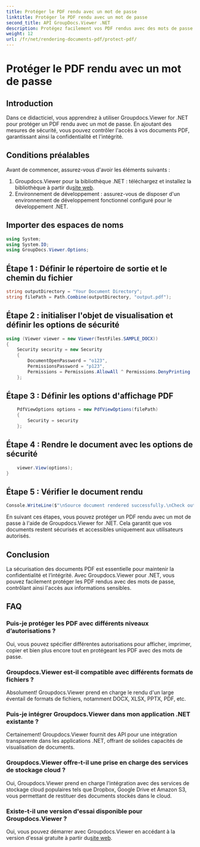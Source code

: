 ```yaml
---
title: Protéger le PDF rendu avec un mot de passe
linktitle: Protéger le PDF rendu avec un mot de passe
second_title: API GroupDocs.Viewer .NET
description: Protégez facilement vos PDF rendus avec des mots de passe à l'aide de Groupdocs.Viewer pour .NET. Gardez vos documents sécurisés et confidentiels.
weight: 12
url: /fr/net/rendering-documents-pdf/protect-pdf/
---
```


# Protéger le PDF rendu avec un mot de passe

## Introduction
Dans ce didacticiel, vous apprendrez à utiliser Groupdocs.Viewer for .NET pour protéger un PDF rendu avec un mot de passe. En ajoutant des mesures de sécurité, vous pouvez contrôler l'accès à vos documents PDF, garantissant ainsi la confidentialité et l'intégrité.
## Conditions préalables
Avant de commencer, assurez-vous d'avoir les éléments suivants :
1.  Groupdocs.Viewer pour la bibliothèque .NET : téléchargez et installez la bibliothèque à partir du[site web](https://releases.groupdocs.com/viewer/net/).
2. Environnement de développement : assurez-vous de disposer d'un environnement de développement fonctionnel configuré pour le développement .NET.

## Importer des espaces de noms
```csharp
using System;
using System.IO;
using GroupDocs.Viewer.Options;
```
## Étape 1 : Définir le répertoire de sortie et le chemin du fichier
```csharp
string outputDirectory = "Your Document Directory";
string filePath = Path.Combine(outputDirectory, "output.pdf");
```
## Étape 2 : initialiser l'objet de visualisation et définir les options de sécurité
```csharp
using (Viewer viewer = new Viewer(TestFiles.SAMPLE_DOCX))
{
    Security security = new Security
    {
        DocumentOpenPassword = "o123",
        PermissionsPassword = "p123",
        Permissions = Permissions.AllowAll ^ Permissions.DenyPrinting
    };
```
## Étape 3 : Définir les options d'affichage PDF
```csharp
    PdfViewOptions options = new PdfViewOptions(filePath)
    {
        Security = security
    };
```
## Étape 4 : Rendre le document avec les options de sécurité
```csharp
    viewer.View(options);
}
```
## Étape 5 : Vérifier le document rendu
```csharp
Console.WriteLine($"\nSource document rendered successfully.\nCheck output in {outputDirectory}.");
```
En suivant ces étapes, vous pouvez protéger un PDF rendu avec un mot de passe à l'aide de Groupdocs.Viewer for .NET. Cela garantit que vos documents restent sécurisés et accessibles uniquement aux utilisateurs autorisés.

## Conclusion
La sécurisation des documents PDF est essentielle pour maintenir la confidentialité et l’intégrité. Avec Groupdocs.Viewer pour .NET, vous pouvez facilement protéger les PDF rendus avec des mots de passe, contrôlant ainsi l'accès aux informations sensibles.

## FAQ
### Puis-je protéger les PDF avec différents niveaux d’autorisations ?
Oui, vous pouvez spécifier différentes autorisations pour afficher, imprimer, copier et bien plus encore tout en protégeant les PDF avec des mots de passe.
### Groupdocs.Viewer est-il compatible avec différents formats de fichiers ?
Absolument! Groupdocs.Viewer prend en charge le rendu d'un large éventail de formats de fichiers, notamment DOCX, XLSX, PPTX, PDF, etc.
### Puis-je intégrer Groupdocs.Viewer dans mon application .NET existante ?
Certainement! Groupdocs.Viewer fournit des API pour une intégration transparente dans les applications .NET, offrant de solides capacités de visualisation de documents.
### Groupdocs.Viewer offre-t-il une prise en charge des services de stockage cloud ?
Oui, Groupdocs.Viewer prend en charge l'intégration avec des services de stockage cloud populaires tels que Dropbox, Google Drive et Amazon S3, vous permettant de restituer des documents stockés dans le cloud.
### Existe-t-il une version d'essai disponible pour Groupdocs.Viewer ?
 Oui, vous pouvez démarrer avec Groupdocs.Viewer en accédant à la version d'essai gratuite à partir du[site web](https://releases.groupdocs.com/).